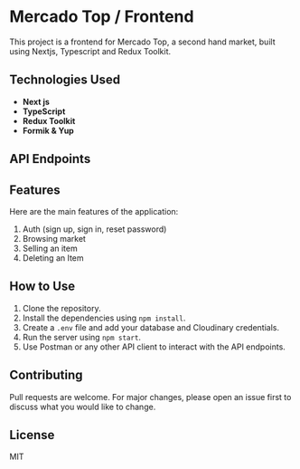 # Mercado Top / Frontend

This project is a frontend for Mercado Top, a second hand market, built using Nextjs, Typescript and Redux Toolkit.

## Technologies Used

- **Next js**
- **TypeScript**
- **Redux Toolkit**
- **Formik & Yup**

## API Endpoints

## Features

Here are the main features of the application:

1. Auth (sign up, sign in, reset password)
2. Browsing market
3. Selling an item
4. Deleting an Item

## How to Use

1. Clone the repository.
2. Install the dependencies using `npm install`.
3. Create a `.env` file and add your database and Cloudinary credentials.
4. Run the server using `npm start`.
5. Use Postman or any other API client to interact with the API endpoints.

## Contributing

Pull requests are welcome. For major changes, please open an issue first to discuss what you would like to change.

## License

MIT
